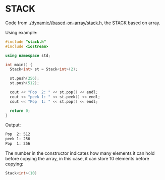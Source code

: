 # STACK

Code from [./dynamic//based-on-array/stack.h](./dynamic//based-on-array/stack.h), the STACK based on array.

Using example:

```cpp
#include "stack.h"
#include <iostream>

using namespace std;

int main() {
  Stack<int> st = Stack<int>(2);

  st.push(256);
  st.push(512);

  cout << "Pop  2: " << st.pop() << endl;
  cout << "peek 1: " << st.peek() << endl;
  cout << "Pop  1: " << st.pop() << endl;

  return 0;
}
```

Output:

```sh
Pop  2: 512
peek 1: 256
Pop  1: 256
```

The number in the constructor indicates how many elements it can hold before copying the array, in this case, it can store 10 elements before copying:

```cpp
Stack<int>(10)
```
